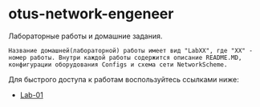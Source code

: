 # otus-network-engeneer
Лабораторные работы и домашние задания.

`Название домашней(лабораторной) работы имеет вид "LabXX", где "XX" - номер работы.
Внутри каждой работы содержится описание README.MD, конфигурации оборудования Configs и схема сети NetworkScheme.`


Для быстрого доступа к работам воспользуйтесь ссылками ниже:
- [Lab-01](https://github.com/Samurai1135/otus-network-engeneer/blob/95a607540d4015a4a4e2b7b29e6b9233dc2400a6/Lab-01/README.MD)
